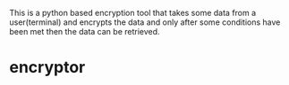 This is a python based encryption tool that takes some data from a user(terminal) and encrypts the data and only after some conditions have been met then the data can be retrieved.

# encryptor
